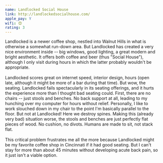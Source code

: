 ```yaml
---
name: Landlocked Social House
link: http://landlockedsocialhouse.com/
apple_pay: Y
wifi: 😍
rating: 3
---
```


Landlocked is a newer coffee shop, nestled into Walnut Hills in what is otherwise a somewhat run-down area.
But Landlocked has created a very nice environment inside -- big windows, good lighting, a great modern and bright aesthetic.
It offers both coffee and beer (thus "Social House"), although I only visit during hours in which the latter probably wouldn't be appropriate.
<br><br>
Landlocked scores great on internet speed, interior design, hours (open late, although it might be more of a bar during that time).
But wow, the seating.
Landlocked fails spectacularly in its seating offerings, and it hurts the experience more than I thought bad seating could.
First, there are no chairs -- just stools and benches.
No back support at all, leading to my hunching over my computer for hours without relief.
Personally, I like to work slouched down in my chair to the point I'm basically parallel to the floor.
But not at Landlocked! 
Here we destroy spines.
Making this (already very bad) situation worse, the stools and benches are just perfectly flat pieces of wood.
No cushion, no divots.
Humans are made to sit, not stack flat.
<br><br>
This critical problem frustrates me all the more because Landlocked might be my favorite coffee shop in Cincinnati if it had good seating.
But I can't stay for more than about 45 minutes without developing acute back pain, so it just isn't a viable option.

